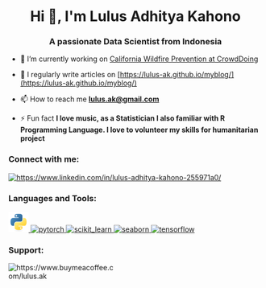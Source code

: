 <h1 align="center">Hi 👋, I'm Lulus Adhitya Kahono</h1>
<h3 align="center">A passionate Data Scientist from Indonesia</h3>

- 🔭 I’m currently working on [California Wildfire Prevention at CrowdDoing](https://lulus-ak.github.io/myblog/#category=calfire)

- 📝 I regularly write articles on [https://lulus-ak.github.io/myblog/](https://lulus-ak.github.io/myblog/)

- 📫 How to reach me **lulus.ak@gmail.com**

- ⚡ Fun fact **I love music, as a Statistician I also familiar with R Programming Language. I love to volunteer my skills for humanitarian project**

<h3 align="left">Connect with me:</h3>
<p align="left">
<a href="https://linkedin.com/in/https://www.linkedin.com/in/lulus-adhitya-kahono-255971a0/" target="blank"><img align="center" src="https://raw.githubusercontent.com/rahuldkjain/github-profile-readme-generator/master/src/images/icons/Social/linked-in-alt.svg" alt="https://www.linkedin.com/in/lulus-adhitya-kahono-255971a0/" height="30" width="40" /></a>
</p>

<h3 align="left">Languages and Tools:</h3>
<p align="left"> <a href="https://www.python.org" target="_blank" rel="noreferrer"> <img src="https://raw.githubusercontent.com/devicons/devicon/master/icons/python/python-original.svg" alt="python" width="40" height="40"/> </a> <a href="https://pytorch.org/" target="_blank" rel="noreferrer"> <img src="https://www.vectorlogo.zone/logos/pytorch/pytorch-icon.svg" alt="pytorch" width="40" height="40"/> </a> <a href="https://scikit-learn.org/" target="_blank" rel="noreferrer"> <img src="https://upload.wikimedia.org/wikipedia/commons/0/05/Scikit_learn_logo_small.svg" alt="scikit_learn" width="40" height="40"/> </a> <a href="https://seaborn.pydata.org/" target="_blank" rel="noreferrer"> <img src="https://seaborn.pydata.org/_images/logo-mark-lightbg.svg" alt="seaborn" width="40" height="40"/> </a> <a href="https://www.tensorflow.org" target="_blank" rel="noreferrer"> <img src="https://www.vectorlogo.zone/logos/tensorflow/tensorflow-icon.svg" alt="tensorflow" width="40" height="40"/> </a> </p>

<h3 align="left">Support:</h3>
<p><a href="https://www.buymeacoffee.com/lulus.ak"> <img align="left" src="https://cdn.buymeacoffee.com/buttons/v2/default-yellow.png" height="50" width="210" alt="https://www.buymeacoffee.com/lulus.ak" /></a></p><br><br>

